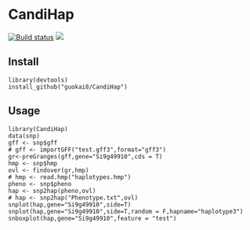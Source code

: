 # CandiHap
<a href="https://travis-ci.org/guokai8/CandiHap"><img src="https://travis-ci.org/guokai8/CandiHap.svg" alt="Build status"></a>
[![](https://img.shields.io/badge/devel%20version-0.0.6-green.svg)](https://github.com/guokai8/CandiHap)
## Install
```
library(devtools)
install_github("guokai8/CandiHap")
```
## Usage
```
library(CandiHap)
data(snp)
gff <- snp$gff
# gff <- importGFF("test.gff3",format="gff3")
gr<-preGranges(gff,gene="Si9g49910",cds = T)
hmp <- snp$hmp
ovl <- findover(gr,hmp)
# hmp <- read.hmp("haplotypes.hmp")
pheno <- snp$pheno
hap <- snp2hap(pheno,ovl)
# hap <- snp2hap("Phenotype.txt",ovl)
snplot(hap,gene="Si9g49910",side=T)
snplot(hap,gene="Si9g49910",side=T,random = F,hapname="haplotype3")
snboxplot(hap,gene="Si9g49910",feature = "test")
```
